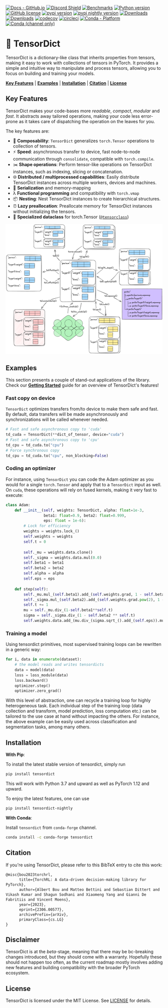 <!--- BADGES: START --->
<!---
[![Documentation](https://img.shields.io/badge/Documentation-blue.svg?style=flat)](https://pytorch.github.io/tensordict/)
--->
[![Docs - GitHub.io](https://img.shields.io/static/v1?logo=github&style=flat&color=pink&label=docs&message=tensordict)][#docs-package]
[![Discord Shield](https://dcbadge.vercel.app/api/server/tz3TgTAe3D)](https://discord.gg/tz3TgTAe3D)
[![Benchmarks](https://img.shields.io/badge/Benchmarks-blue.svg)][#docs-package-benchmark]
[![Python version](https://img.shields.io/pypi/pyversions/tensordict.svg)](https://www.python.org/downloads/)
[![GitHub license](https://img.shields.io/badge/license-MIT-blue.svg)][#github-license]
<a href="https://pypi.org/project/tensordict"><img src="https://img.shields.io/pypi/v/tensordict" alt="pypi version"></a>
<a href="https://pypi.org/project/tensordict-nightly"><img src="https://img.shields.io/pypi/v/tensordict-nightly?label=nightly" alt="pypi nightly version"></a>
[![Downloads](https://static.pepy.tech/personalized-badge/tensordict?period=total&units=international_system&left_color=blue&right_color=orange&left_text=Downloads)][#pepy-package]
[![Downloads](https://static.pepy.tech/personalized-badge/tensordict-nightly?period=total&units=international_system&left_color=blue&right_color=orange&left_text=Downloads%20(nightly))][#pepy-package-nightly]
[![codecov](https://codecov.io/gh/pytorch/tensordict/branch/main/graph/badge.svg?token=9QTUG6NAGQ)][#codecov-package]
[![circleci](https://circleci.com/gh/pytorch/tensordict.svg?style=shield)][#circleci-package]
[![Conda - Platform](https://img.shields.io/conda/pn/conda-forge/tensordict?logo=anaconda&style=flat)][#conda-forge-package]
[![Conda (channel only)](https://img.shields.io/conda/vn/conda-forge/tensordict?logo=anaconda&style=flat&color=orange)][#conda-forge-package]

[#docs-package]: https://pytorch.github.io/tensordict/
[#docs-package-benchmark]: https://pytorch.github.io/tensordict/dev/bench/
[#github-license]: https://github.com/pytorch/tensordict/blob/main/LICENSE
[#pepy-package]: https://pepy.tech/project/tensordict
[#pepy-package-nightly]: https://pepy.tech/project/tensordict-nightly
[#codecov-package]: https://codecov.io/gh/pytorch/tensordict
[#circleci-package]: https://circleci.com/gh/pytorch/tensordict
[#conda-forge-package]: https://anaconda.org/conda-forge/tensordict

<!--- BADGES: END --->

# 📖 TensorDict

TensorDict is a dictionary-like class that inherits properties from tensors, making it easy to work with collections of
tensors in PyTorch. It provides a simple and intuitive way to manipulate and process tensors, allowing you to focus on
building and training your models.

[**Key Features**](#key-features) |
[**Examples**](#examples) |
[**Installation**](#installation) |
[**Citation**](#citation) |
[**License**](#license)

## Key Features
TensorDict makes your code-bases more _readable_, _compact_, _modular_ and _fast_.
It abstracts away tailored operations, making your code less error-prone as it takes care of
dispatching the operation on the leaves for you.

The key features are:

- 🧮 **Composability**: `TensorDict` generalizes `torch.Tensor` operations to collection of tensors.
- ⚡️ **Speed**: asynchronous transfer to device, fast node-to-node communication through `consolidate`, compatible with `torch.compile`.
- ✂️ **Shape operations**: Perform tensor-like operations on TensorDict instances, such as indexing, slicing or
  concatenation.
- 🌐 **Distributed / multiprocessed capabilities**: Easily distribute TensorDict instances across multiple workers,
  devices and machines.
- 💾 **Serialization** and memory-mapping
- λ **Functional programming** and compatibility with `torch.vmap`
- 📦 **Nesting**: Nest TensorDict instances to create hierarchical structures.
- ⏰ **Lazy preallocation**: Preallocate memory for TensorDict instances without initializing the tensors.
- 📝 **Specialized dataclass** for torch.Tensor ([`@tensorclass`](#tensorclass))

![tensordict.png](docs%2Ftensordict.png)

## Examples

This section presents a couple of stand-out applications of the library.
Check our [**Getting Started**](GETTING_STARTED.md) guide for an overview of TensorDict's features!

### Fast copy on device
`TensorDict` optimizes transfers from/to device to make them safe and fast.
By default, data transfers will be made asynchronously and synchronizations will be called whenever needed.
```python
# Fast and safe asynchronous copy to 'cuda'
td_cuda = TensorDict(**dict_of_tensor, device="cuda")
# Fast and safe asynchronous copy to 'cpu'
td_cpu = td_cuda.to("cpu")
# Force synchronous copy
td_cpu = td_cuda.to("cpu", non_blocking=False)
```

### Coding an optimizer
For instance, using `TensorDict` you can code the Adam optimizer as you would for a single `torch.Tensor` and apply
that to a `TensorDict` input as well. On `cuda`, these operations will rely on fused kernels, making it very fast to
execute:
```python
class Adam:
    def __init__(self, weights: TensorDict, alpha: float=1e-3,
                 beta1: float=0.9, beta2: float=0.999,
                 eps: float = 1e-6):
        # Lock for efficiency
        weights = weights.lock_()
        self.weights = weights
        self.t = 0

        self._mu = weights.data.clone()
        self._sigma = weights.data.mul(0.0)
        self.beta1 = beta1
        self.beta2 = beta2
        self.alpha = alpha
        self.eps = eps

    def step(self):
        self._mu.mul_(self.beta1).add_(self.weights.grad, 1 - self.beta1)
        self._sigma.mul_(self.beta2).add_(self.weights.grad.pow(2), 1 - self.beta2)
        self.t += 1
        mu = self._mu.div_(1-self.beta1**self.t)
        sigma = self._sigma.div_(1 - self.beta2 ** self.t)
        self.weights.data.add_(mu.div_(sigma.sqrt_().add_(self.eps)).mul_(-self.alpha))
```

### Training a model

Using tensordict primitives, most supervised training loops can be rewritten in a generic way:
```python
for i, data in enumerate(dataset):
    # the model reads and writes tensordicts
    data = model(data)
    loss = loss_module(data)
    loss.backward()
    optimizer.step()
    optimizer.zero_grad()
```

With this level of abstraction, one can recycle a training loop for highly heterogeneous task.
Each individual step of the training loop (data collection and transform, model prediction, loss computation etc.)
can be tailored to the use case at hand without impacting the others.
For instance, the above example can be easily used across classification and segmentation tasks, among many others.

## Installation

**With Pip**:

To install the latest stable version of tensordict, simply run

```bash
pip install tensordict
```

This will work with Python 3.7 and upward as well as PyTorch 1.12 and upward.

To enjoy the latest features, one can use

```bash
pip install tensordict-nightly
```

**With Conda**:

Install `tensordict` from `conda-forge` channel.

```sh
conda install -c conda-forge tensordict
```

## Citation

If you're using TensorDict, please refer to this BibTeX entry to cite this work:
```
@misc{bou2023torchrl,
      title={TorchRL: A data-driven decision-making library for PyTorch},
      author={Albert Bou and Matteo Bettini and Sebastian Dittert and Vikash Kumar and Shagun Sodhani and Xiaomeng Yang and Gianni De Fabritiis and Vincent Moens},
      year={2023},
      eprint={2306.00577},
      archivePrefix={arXiv},
      primaryClass={cs.LG}
}
```

## Disclaimer

TensorDict is at the *beta*-stage, meaning that there may be bc-breaking changes introduced, but
they should come with a warranty.
Hopefully these should not happen too often, as the current roadmap mostly
involves adding new features and building compatibility with the broader
PyTorch ecosystem.

## License

TensorDict is licensed under the MIT License. See [LICENSE](LICENSE) for details.

 

